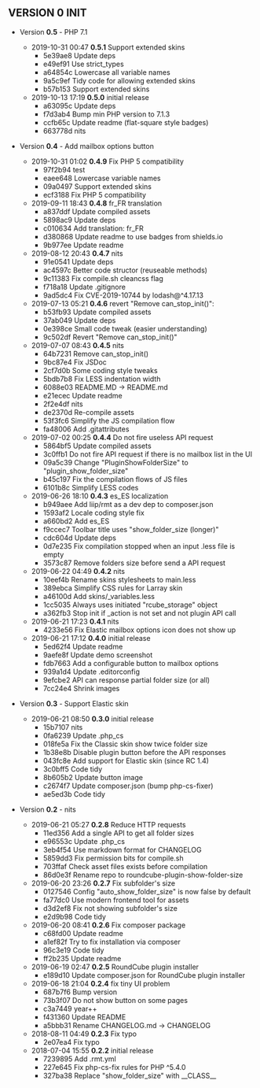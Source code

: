 
## VERSION 0  INIT

 * Version **0.5** - PHP 7.1
   * 2019-10-31 00:47  **0.5.1**  Support extended skins
      * 5e39ae8 Update deps
      * e49ef91 Use strict_types
      * a64854c Lowercase all variable names
      * 9a5c9ef Tidy code for allowing extended skins
      * b57b153 Support extended skins
   * 2019-10-13 17:19  **0.5.0**  initial release
      * a63095c Update deps
      * f7d3ab4 Bump min PHP version to 7.1.3
      * ccfb65c Update readme (flat-square style badges)
      * 663778d nits

 * Version **0.4** - Add mailbox options button
   * 2019-10-31 01:02  **0.4.9**  Fix PHP 5 compatibility
      * 97f2b94 test
      * eaee648 Lowercase variable names
      * 09a0497 Support extended skins
      * ecf3188 Fix PHP 5 compatibility
   * 2019-09-11 18:43  **0.4.8**  fr_FR translation
      * a837ddf Update compiled assets
      * 5898ac9 Update deps
      * c010634 Add translation: fr_FR
      * d380868 Update readme to use badges from shields.io
      * 9b977ee Update readme
   * 2019-08-12 20:43  **0.4.7**  nits
      * 91e0541 Update deps
      * ac4597c Better code structor (reuseable methods)
      * 9c11383 Fix compile.sh cleancss flag
      * f718a18 Update .gitignore
      * 9ad5dc4 Fix CVE-2019-10744 by lodash@^4.17.13
   * 2019-07-13 05:21  **0.4.6**  revert "Remove can_stop_init()":
      * b53fb93 Update compiled assets
      * 37ab049 Update deps
      * 0e398ce Small code tweak (easier understanding)
      * 9c502df Revert "Remove can_stop_init()"
   * 2019-07-07 08:43  **0.4.5**  nits
      * 64b7231 Remove can_stop_init()
      * 9bc87e4 Fix JSDoc
      * 2cf7d0b Some coding style tweaks
      * 5bdb7b8 Fix LESS indentation width
      * 6088e03 README.MD -> README.md
      * e21ecec Update readme
      * 2f2e4df nits
      * de2370d Re-compile assets
      * 53f3fc6 Simplify the JS compilation flow
      * fa48006 Add .gitattributes
   * 2019-07-02 00:25  **0.4.4**  Do not fire useless API request
      * 5864bf5 Update compiled assets
      * 3c0ffb1 Do not fire API request if there is no mailbox list in the UI
      * 09a5c39 Change "PluginShowFolderSize" to "plugin_show_folder_size"
      * b45c197 Fix the compilation flows of JS files
      * 6101b8c Simplify LESS codes
   * 2019-06-26 18:10  **0.4.3**  es_ES localization
      * b949aee Add liip/rmt as a dev dep to composer.json
      * 1593af2 Locale coding style fix
      * a660bd2 Add es_ES
      * f9ccec7 Toolbar title uses "show_folder_size (longer)"
      * cdc604d Update deps
      * 0d7e235 Fix compilation stopped when an input .less file is empty
      * 3573c87 Remove folders size before send a API request
   * 2019-06-22 04:49  **0.4.2**  nits
      * 10eef4b Rename skins stylesheets to main.less
      * 389ebca Simplify CSS rules for Larray skin
      * a46100d Add skins/_variables.less
      * 1cc5035 Always uses initiated "rcube_storage" object
      * a362fb3 Stop init if _action is not set and not plugin API call
   * 2019-06-21 17:23  **0.4.1**  nits
      * 4233e56 Fix Elastic mailbox options icon does not show up
   * 2019-06-21 17:12  **0.4.0**  initial release
      * 5ed62f4 Update readme
      * 9aefe8f Update demo screenshot
      * fdb7663 Add a configurable button to mailbox options
      * 939a1d4 Update .editorconfig
      * 9efcbe2 API can response partial folder size (or all)
      * 7cc24e4 Shrink images

 * Version **0.3** - Support Elastic skin
   * 2019-06-21 08:50  **0.3.0**  initial release
      * 15b7107 nits
      * 0fa6239 Update .php_cs
      * 018fe5a Fix the Classic skin show twice folder size
      * 1b38e8b Disable plugin button before the API responses
      * 043fc8e Add support for Elastic skin (since RC 1.4)
      * 3c0bff5 Code tidy
      * 8b605b2 Update button image
      * c2674f7 Update composer.json (bump php-cs-fixer)
      * ae5ed3b Code tidy

 * Version **0.2** - nits
   * 2019-06-21 05:27  **0.2.8**  Reduce HTTP requests
      * 11ed356 Add a single API to get all folder sizes
      * e96553c Update .php_cs
      * 3eb4f54 Use markdown format for CHANGELOG
      * 5859dd3 Fix permission bits for compile.sh
      * 703ffaf Check asset files exists before compilation
      * 86d0e3f Rename repo to roundcube-plugin-show-folder-size
   * 2019-06-20 23:26  **0.2.7**  Fix subfolder's size
      * 0127546 Config "auto_show_folder_size" is now false by default
      * fa77dc0 Use modern frontend tool for assets
      * d3d2ef8 Fix not showing subfolder's size
      * e2d9b98 Code tidy
   * 2019-06-20 08:41  **0.2.6**  Fix composer package
      * c68fd00 Update readme
      * a1ef82f Try to fix installation via composer
      * 96c3e19 Code tidy
      * ff2b235 Update readme
   * 2019-06-19 02:47  **0.2.5**  RoundCube plugin installer
      * e189d10 Update composer.json for RoundCube plugin installer
   * 2019-06-18 21:04  **0.2.4**  fix tiny UI problem
      * 687b7f6 Bump version
      * 73b3f07 Do not show button on some pages
      * c3a7449 year++
      * f431360 Update README
      * a5bbb31 Rename CHANGELOG.md -> CHANGELOG
   * 2018-08-11 04:49  **0.2.3**  Fix typo
      * 2e07ea4 Fix typo
   * 2018-07-04 15:55  **0.2.2**  initial release
      * 7239895 Add .rmt.yml
      * 227e645 Fix php-cs-fix rules for PHP ^5.4.0
      * 327ba38 Replace "show_folder_size" with \_\_CLASS\_\_
